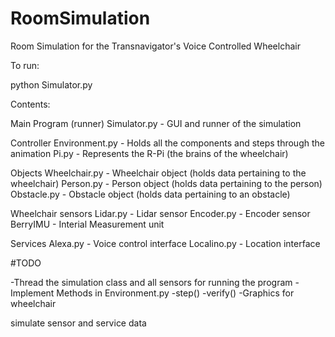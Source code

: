 # RoomSimulation

Room Simulation for the Transnavigator's Voice Controlled Wheelchair

To run:

python Simulator.py



Contents:

Main Program (runner)
Simulator.py - GUI and runner of the simulation

Controller
Environment.py - Holds all the components and steps through the animation
Pi.py - Represents the R-Pi (the brains of the wheelchair)

Objects
Wheelchair.py - Wheelchair object (holds data pertaining to the wheelchair)
Person.py - Person object (holds data pertaining to the person)
Obstacle.py - Obstacle object (holds data pertaining to an obstacle)

Wheelchair sensors
Lidar.py - Lidar sensor
Encoder.py - Encoder sensor
BerryIMU - Interial Measurement unit

Services
Alexa.py - Voice control interface
Localino.py - Location interface




#TODO

-Thread the simulation class and all sensors for running the program
-Implement Methods in Environment.py
    -step()
    -verify()
-Graphics for wheelchair

simulate sensor and service data

 